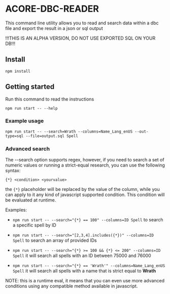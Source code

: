 # ACORE-DBC-READER

This command line utility allows you to read and search data within a dbc file and export the result in a json or sql output

!!!THIS IS AN ALPHA VERSION, DO NOT USE EXPORTED SQL ON YOUR DB!!!

## Install

`npm install`

## Getting started

Run this command to read the instructions

`npm run start -- --help`

### Example usage

`npm run start -- --search=Wrath --columns=Name_Lang_enUS --out-type=sql --file=output.sql Spell`

### Advanced search

The --search option supports regex, however, if you need to search a set of numeric values or running a strict-equal research, you can use the following syntax:

`{*} <condition> <yourvalue>`

the `{*}` placeholder will be replaced by the value of the column, while you can apply to it any kind of javascript supported condition. This condition will be evaluated at runtime.

Examples:

* `npm run start -- --search="{*} == 100" --columns=ID Spell` to search a specific spell by ID

* `npm run start -- --search="[2,3,4].includes({*})" --columns=ID Spell` to search an array of provided IDs

* `npm run start -- --search="{*} >= 100 && {*} <= 200" --columns=ID Spell` it will search all spells with an ID between 75000 and 76000

* `npm run start -- --search="{*} == 'Wrath'" --columns=Name_Lang_enUS Spell` it will search all spells with a name that is strict equal to **Wrath**

NOTE: this is a runtime eval, it means that you can even use more advanced conditions using any compatible method available in javascript.
